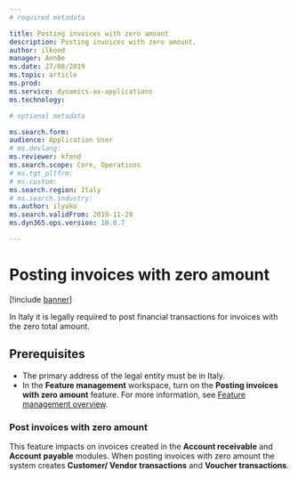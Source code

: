 ```yaml
---
# required metadata

title: Posting invoices with zero amount
description: Posting invoices with zero amount.
author: ilkond
manager: AnnBe
ms.date: 27/08/2019
ms.topic: article
ms.prod: 
ms.service: dynamics-ax-applications
ms.technology: 

# optional metadata

ms.search.form: 
audience: Application User
# ms.devlang: 
ms.reviewer: kfend
ms.search.scope: Core, Operations
# ms.tgt_pltfrm: 
# ms.custom: 
ms.search.region: Italy
# ms.search.industry: 
ms.author: ilyako
ms.search.validFrom: 2019-11-29
ms.dyn365.ops.version: 10.0.7

---
```


# Posting invoices with zero amount

[!include [banner](../includes/banner.md)]

In Italy it is legally required to post financial transactions for invoices with the zero total amount.

## Prerequisites

- The primary address of the legal entity must be in Italy.
- In the **Feature management** workspace, turn on the **Posting invoices with zero amount** feature. For more information, see [Feature management overview](../../fin-and-ops/get-started/feature-management/feature-management-overview.md).

### Post invoices with zero amount
This feature impacts on invoices created in the **Account receivable** and **Account payable** modules. 
When posting invoices with zero amount the system creates **Customer/ Vendor transactions** and **Voucher transactions**. 

